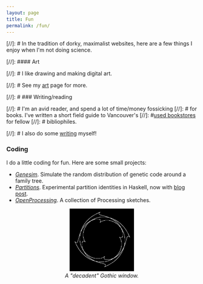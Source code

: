 ```yaml
---
layout: page
title: Fun
permalink: /fun/
---
```


[//]: # In the tradition of dorky, maximalist websites, here are a few things I enjoy when I'm not doing science.

[//]: #### Art

[//]: # I like drawing and making digital art.

[//]: # See my [art](/art.md) page for more.

[//]: # ### Writing/reading

[//]: # I'm an avid reader, and spend a lot of time/money fossicking
[//]: # for books. I've written a short field guide to Vancouver's
[//]: #[used bookstores](reviews/bookstores.md) for fellow
[//]: # bibliophiles.

[//]: # I also do some [writing](/writing.md) myself!

### Coding

I do a little coding for fun.
Here are some small projects:

- [*Genesim*](https://github.com/hapax/genesim). Simulate the random
distribution of genetic code around a family tree.
- [*Partitions*](https://github.com/hapax/haskell-partitions). Experimental
  partition identities in Haskell, now with [blog post](https://hapax.github.io/mathematics/programming/haskell-partition/).
- [*OpenProcessing*](https://www.openprocessing.org/user/89003). A
collection of Processing sketches.

<figure>
    <div style="text-align:center"><img src ="/images/gothic-2.png" width="40%" />
    <figcaption><i>A "decadent" Gothic window.</i></figcaption>
	</div>
</figure>
